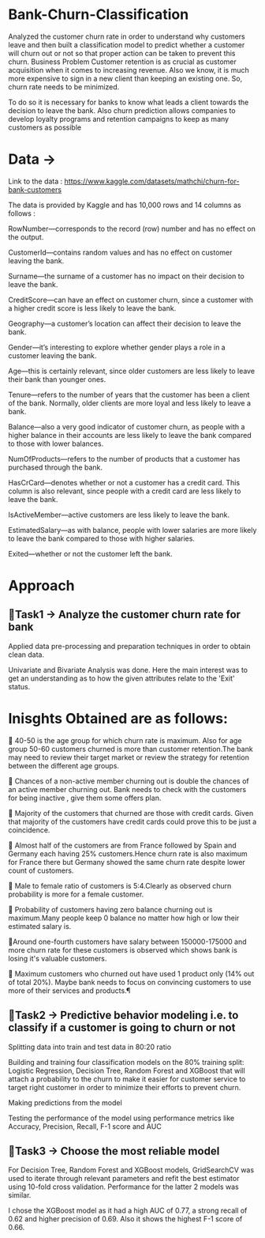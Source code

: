 # Bank-Churn-Classification
Analyzed the customer churn rate in order to understand why customers leave and then built a classification model to predict whether a customer will churn out or not so that proper action can be taken to prevent this churn.
Business Problem
Customer retention is as crucial as customer acquisition when it comes to increasing revenue. Also we know, it is much more expensive to sign in a new client than keeping an existing one. So, churn rate needs to be minimized.

To do so it is necessary for banks to know what leads a client towards the decision to leave the bank. Also churn prediction allows companies to develop loyalty programs and retention campaigns to keep as many customers as possible

# Data ->
Link to the data : https://www.kaggle.com/datasets/mathchi/churn-for-bank-customers

The data is provided by Kaggle and has 10,000 rows and 14 columns as follows :

RowNumber—corresponds to the record (row) number and has no effect on the output.

CustomerId—contains random values and has no effect on customer leaving the bank.

Surname—the surname of a customer has no impact on their decision to leave the bank.

CreditScore—can have an effect on customer churn, since a customer with a higher credit score is less likely to leave the bank.

Geography—a customer’s location can affect their decision to leave the bank.

Gender—it’s interesting to explore whether gender plays a role in a customer leaving the bank.

Age—this is certainly relevant, since older customers are less likely to leave their bank than younger ones.

Tenure—refers to the number of years that the customer has been a client of the bank. Normally, older clients are more loyal and less likely to leave a bank.

Balance—also a very good indicator of customer churn, as people with a higher balance in their accounts are less likely to leave the bank compared to those with lower balances.

NumOfProducts—refers to the number of products that a customer has purchased through the bank.

HasCrCard—denotes whether or not a customer has a credit card. This column is also relevant, since people with a credit card are less likely to leave the bank.

IsActiveMember—active customers are less likely to leave the bank.

EstimatedSalary—as with balance, people with lower salaries are more likely to leave the bank compared to those with higher salaries.

Exited—whether or not the customer left the bank.

# Approach
## 📍Task1 -> Analyze the customer churn rate for bank
Applied data pre-processing and preparation techniques in order to obtain clean data.

Univariate and Bivariate Analysis was done. Here the main interest was to get an understanding as to how the given attributes relate to the 'Exit' status.

# Inisghts Obtained are as follows:

📌 40-50 is the age group for which churn rate is maximum. Also for age group 50-60 customers churned is more than customer retention.The bank may need to review their target market or review the strategy for retention between the different age groups.

📌 Chances of a non-active member churning out is double the chances of an active member churning out. Bank needs to check with the customers for being inactive , give them some offers plan.

📌 Majority of the customers that churned are those with credit cards. Given that majority of the customers have credit cards could prove this to be just a coincidence.

📌 Almost half of the customers are from France followed by Spain and Germany each having 25% customers.Hence churn rate is also maximum for France there but Germany showed the same churn rate despite lower count of customers.

📌 Male to female ratio of customers is 5:4.Clearly as observed churn probability is more for a female customer.

📌 Probability of customers having zero balance churning out is maximum.Many people keep 0 balance no matter how high or low their estimated salary is.

📌Around one-fourth customers have salary between 150000-175000 and more churn rate for these customers is observed which shows bank is losing it's valuable customers.

📌 Maximum customers who churned out have used 1 product only (14% out of total 20%). Maybe bank needs to focus on convincing customers to use more of their services and products.¶

## 📍Task2 -> Predictive behavior modeling i.e. to classify if a customer is going to churn or not
Splitting data into train and test data in 80:20 ratio

Building and training four classification models on the 80% training split: Logistic Regression, Decision Tree, Random Forest and XGBoost that will attach a probability to the churn to make it easier for customer service to target right customer in order to minimize their efforts to prevent churn.

Making predictions from the model

Testing the performance of the model using performance metrics like Accuracy, Precision, Recall, F-1 score and AUC

## 📍Task3 -> Choose the most reliable model
For Decision Tree, Random Forest and XGBoost models, GridSearchCV was used to iterate through relevant parameters and refit the best estimator using 10-fold cross validation. Performance for the latter 2 models was similar.

I chose the XGBoost model as it had a high AUC of 0.77, a strong recall of 0.62 and higher precision of 0.69. Also it shows the highest F-1 score of 0.66.
